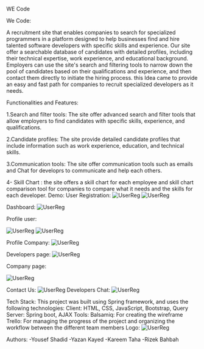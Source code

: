 WE Code

We Code:

A recruitment site that enables companies to search for specialized programmers in a platform designed to help businesses find and hire talented software developers with specific skills and experience. Our site offer a searchable database of candidates with detailed profiles, including their technical expertise, work experience, and educational background.
Employers can use the site's search and filtering tools to narrow down the pool of candidates based on their qualifications and experience, and then contact them directly to initiate the hiring process.
this Idea came to provide an easy and fast path for companies to recruit specialized developers as it needs.


Functionalities and Features:

1.Search and filter tools: The site offer advanced search and filter tools that allow employers to find candidates with specific skills, experience, and qualifications.

2.Candidate profiles: The site provide detailed candidate profiles that include information such as work experience, education, and technical skills.

3.Communication tools: The site offer communication tools such as emails and Chat for developrs to communicate and help each others.

4- Skill Chart : the site offers a skill chart for each employee and skill chart comparison tool for companies to compare what it needs and the skills for each developer.
Demo:
User Registration:
![UserReg](https://i.imgur.com/yzwAaBC.png) ![UserReg](https://i.imgur.com/1yv11Q2.png)


Dashboard:
![UserReg](https://i.imgur.com/ZRvxnef.png)

Profile user:

 ![UserReg](https://i.imgur.com/Bc4DQIh.jpg)  ![UserReg](https://i.imgur.com/TbczG95.jpg) 

Profile Company:
  ![UserReg](https://i.imgur.com/Og6Gd49.png)

Developers page:
 ![UserReg](https://i.imgur.com/rSK1GlW.png)
 

Company page:

  ![UserReg](https://i.imgur.com/F3Gtlwk.png)




Contact Us:
  ![UserReg](https://i.imgur.com/j7dl7sa.png)
Developers Chat:
  ![UserReg](https://i.imgur.com/PR1maFi.png)




Tech Stack:
This project was built using Spring framework, and uses the following technologies:
Client: HTML, CSS, JavaScript, Bootstrap, Query
Server: Spring boot, AJAX
Tools:
Balsamiq: For creating the wireframe
Trello: For managing the progress of the project and organizing the workflow between the different team members
Logo:
  ![UserReg](https://i.imgur.com/lZ3NLy3.png)

Authors:
-Yousef Shadid
-Yazan Kayed
-Kareem Taha
-Rizek Bahbah







